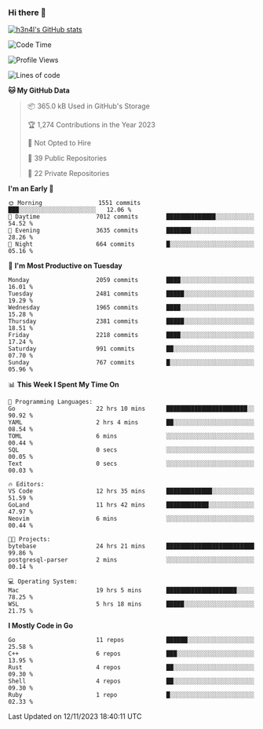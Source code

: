 ### Hi there 👋

[![h3n4l's GitHub stats](https://github-readme-stats.vercel.app/api?username=h3n4l&count_private=true&show_icons=true&theme=radical)](https://github.com/h3n4l/github-readme-stats)

<!--START_SECTION:waka-->
![Code Time](http://img.shields.io/badge/Code%20Time-1%2C696%20hrs%2054%20mins-blue)

![Profile Views](http://img.shields.io/badge/Profile%20Views-0-blue)

![Lines of code](https://img.shields.io/badge/From%20Hello%20World%20I%27ve%20Written-3.4%20million%20lines%20of%20code-blue)

**🐱 My GitHub Data** 

> 📦 365.0 kB Used in GitHub's Storage 
 > 
> 🏆 1,274 Contributions in the Year 2023
 > 
> 🚫 Not Opted to Hire
 > 
> 📜 39 Public Repositories 
 > 
> 🔑 22 Private Repositories 
 > 
**I'm an Early 🐤** 

```text
🌞 Morning                1551 commits        ███░░░░░░░░░░░░░░░░░░░░░░   12.06 % 
🌆 Daytime                7012 commits        ██████████████░░░░░░░░░░░   54.52 % 
🌃 Evening                3635 commits        ███████░░░░░░░░░░░░░░░░░░   28.26 % 
🌙 Night                  664 commits         █░░░░░░░░░░░░░░░░░░░░░░░░   05.16 % 
```
📅 **I'm Most Productive on Tuesday** 

```text
Monday                   2059 commits        ████░░░░░░░░░░░░░░░░░░░░░   16.01 % 
Tuesday                  2481 commits        █████░░░░░░░░░░░░░░░░░░░░   19.29 % 
Wednesday                1965 commits        ████░░░░░░░░░░░░░░░░░░░░░   15.28 % 
Thursday                 2381 commits        █████░░░░░░░░░░░░░░░░░░░░   18.51 % 
Friday                   2218 commits        ████░░░░░░░░░░░░░░░░░░░░░   17.24 % 
Saturday                 991 commits         ██░░░░░░░░░░░░░░░░░░░░░░░   07.70 % 
Sunday                   767 commits         █░░░░░░░░░░░░░░░░░░░░░░░░   05.96 % 
```


📊 **This Week I Spent My Time On** 

```text
💬 Programming Languages: 
Go                       22 hrs 10 mins      ███████████████████████░░   90.92 % 
YAML                     2 hrs 4 mins        ██░░░░░░░░░░░░░░░░░░░░░░░   08.54 % 
TOML                     6 mins              ░░░░░░░░░░░░░░░░░░░░░░░░░   00.44 % 
SQL                      0 secs              ░░░░░░░░░░░░░░░░░░░░░░░░░   00.05 % 
Text                     0 secs              ░░░░░░░░░░░░░░░░░░░░░░░░░   00.03 % 

🔥 Editors: 
VS Code                  12 hrs 35 mins      █████████████░░░░░░░░░░░░   51.59 % 
GoLand                   11 hrs 42 mins      ████████████░░░░░░░░░░░░░   47.97 % 
Neovim                   6 mins              ░░░░░░░░░░░░░░░░░░░░░░░░░   00.44 % 

🐱‍💻 Projects: 
bytebase                 24 hrs 21 mins      █████████████████████████   99.86 % 
postgresql-parser        2 mins              ░░░░░░░░░░░░░░░░░░░░░░░░░   00.14 % 

💻 Operating System: 
Mac                      19 hrs 5 mins       ████████████████████░░░░░   78.25 % 
WSL                      5 hrs 18 mins       █████░░░░░░░░░░░░░░░░░░░░   21.75 % 
```

**I Mostly Code in Go** 

```text
Go                       11 repos            ██████░░░░░░░░░░░░░░░░░░░   25.58 % 
C++                      6 repos             ███░░░░░░░░░░░░░░░░░░░░░░   13.95 % 
Rust                     4 repos             ██░░░░░░░░░░░░░░░░░░░░░░░   09.30 % 
Shell                    4 repos             ██░░░░░░░░░░░░░░░░░░░░░░░   09.30 % 
Ruby                     1 repo              █░░░░░░░░░░░░░░░░░░░░░░░░   02.33 % 
```




 Last Updated on 12/11/2023 18:40:11 UTC
<!--END_SECTION:waka-->

